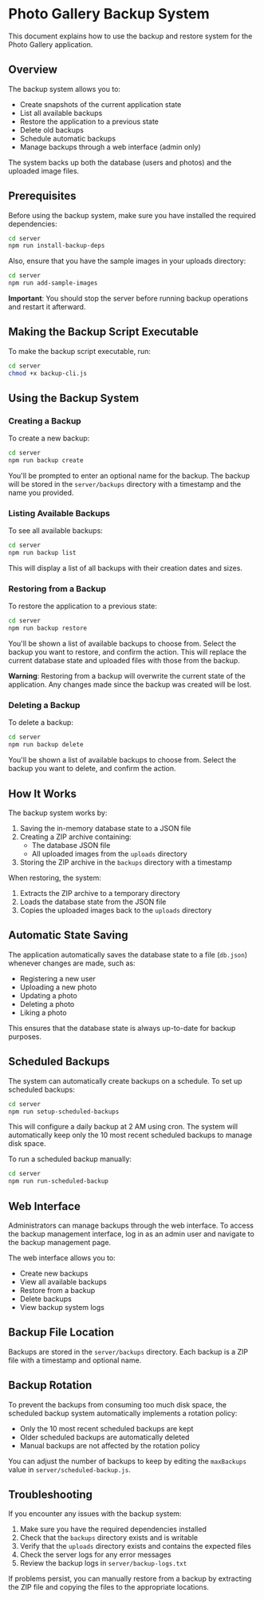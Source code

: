 # Photo Gallery Backup System

This document explains how to use the backup and restore system for the Photo Gallery application.

## Overview

The backup system allows you to:
- Create snapshots of the current application state
- List all available backups
- Restore the application to a previous state
- Delete old backups
- Schedule automatic backups
- Manage backups through a web interface (admin only)

The system backs up both the database (users and photos) and the uploaded image files.

## Prerequisites

Before using the backup system, make sure you have installed the required dependencies:

```bash
cd server
npm run install-backup-deps
```

Also, ensure that you have the sample images in your uploads directory:

```bash
cd server
npm run add-sample-images
```

**Important**: You should stop the server before running backup operations and restart it afterward.

## Making the Backup Script Executable

To make the backup script executable, run:

```bash
cd server
chmod +x backup-cli.js
```

## Using the Backup System

### Creating a Backup

To create a new backup:

```bash
cd server
npm run backup create
```

You'll be prompted to enter an optional name for the backup. The backup will be stored in the `server/backups` directory with a timestamp and the name you provided.

### Listing Available Backups

To see all available backups:

```bash
cd server
npm run backup list
```

This will display a list of all backups with their creation dates and sizes.

### Restoring from a Backup

To restore the application to a previous state:

```bash
cd server
npm run backup restore
```

You'll be shown a list of available backups to choose from. Select the backup you want to restore, and confirm the action. This will replace the current database state and uploaded files with those from the backup.

**Warning**: Restoring from a backup will overwrite the current state of the application. Any changes made since the backup was created will be lost.

### Deleting a Backup

To delete a backup:

```bash
cd server
npm run backup delete
```

You'll be shown a list of available backups to choose from. Select the backup you want to delete, and confirm the action.

## How It Works

The backup system works by:

1. Saving the in-memory database state to a JSON file
2. Creating a ZIP archive containing:
   - The database JSON file
   - All uploaded images from the `uploads` directory
3. Storing the ZIP archive in the `backups` directory with a timestamp

When restoring, the system:
1. Extracts the ZIP archive to a temporary directory
2. Loads the database state from the JSON file
3. Copies the uploaded images back to the `uploads` directory

## Automatic State Saving

The application automatically saves the database state to a file (`db.json`) whenever changes are made, such as:
- Registering a new user
- Uploading a new photo
- Updating a photo
- Deleting a photo
- Liking a photo

This ensures that the database state is always up-to-date for backup purposes.

## Scheduled Backups

The system can automatically create backups on a schedule. To set up scheduled backups:

```bash
cd server
npm run setup-scheduled-backups
```

This will configure a daily backup at 2 AM using cron. The system will automatically keep only the 10 most recent scheduled backups to manage disk space.

To run a scheduled backup manually:

```bash
cd server
npm run run-scheduled-backup
```

## Web Interface

Administrators can manage backups through the web interface. To access the backup management interface, log in as an admin user and navigate to the backup management page.

The web interface allows you to:
- Create new backups
- View all available backups
- Restore from a backup
- Delete backups
- View backup system logs

## Backup File Location

Backups are stored in the `server/backups` directory. Each backup is a ZIP file with a timestamp and optional name.

## Backup Rotation

To prevent the backups from consuming too much disk space, the scheduled backup system automatically implements a rotation policy:

- Only the 10 most recent scheduled backups are kept
- Older scheduled backups are automatically deleted
- Manual backups are not affected by the rotation policy

You can adjust the number of backups to keep by editing the `maxBackups` value in `server/scheduled-backup.js`.

## Troubleshooting

If you encounter any issues with the backup system:

1. Make sure you have the required dependencies installed
2. Check that the `backups` directory exists and is writable
3. Verify that the `uploads` directory exists and contains the expected files
4. Check the server logs for any error messages
5. Review the backup logs in `server/backup-logs.txt`

If problems persist, you can manually restore from a backup by extracting the ZIP file and copying the files to the appropriate locations.